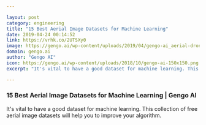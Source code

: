 ```yaml
---

layout: post
category: engineering
title: "15 Best Aerial Image Datasets for Machine Learning"
date: 2019-04-24 00:14:52
link: https://vrhk.co/2UTSXy0
image: https://gengo.ai/wp-content/uploads/2019/04/gengo-ai_aerial-drone-datasets.jpg
domain: gengo.ai
author: "Gengo AI"
icon: https://gengo.ai/wp-content/uploads/2018/10/gengo-ai-150x150.png
excerpt: "It's vital to have a good dataset for machine learning. This collection of free aerial image datasets will help you to improve your algorithm."

---
```


### 15 Best Aerial Image Datasets for Machine Learning | Gengo AI

It's vital to have a good dataset for machine learning. This collection of free aerial image datasets will help you to improve your algorithm.